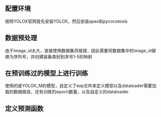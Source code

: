 ## 配置环境
按照YOLOX官网首先安装YOLOX，然后安装apex和pycocotools
## 数据预处理
由于image_id太大，直接使用数据集将报错，因此需要将数据集中的image_id替换为序列号，并创建装备类别到序号1-5的映射
## 在预训练过的模型上进行训练
使用的是YOLOX_M的模型，自定义了exp文件来定义模型以及dataloader需要加载的数据路径，还有训练的epoch数量，以及自定义的dataloader
## 定义预测函数

